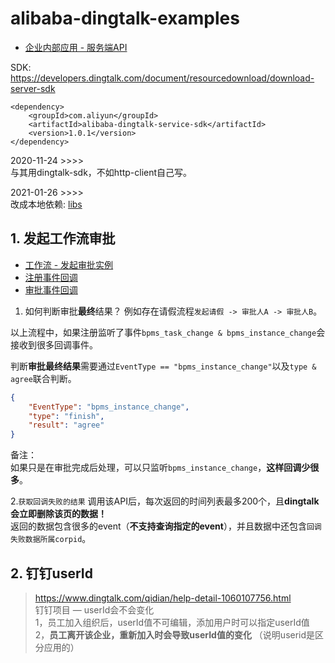 # alibaba-dingtalk-examples

- [企业内部应用 - 服务端API](https://ding-doc.dingtalk.com/doc#/serverapi2/gh60vz)

SDK: <https://developers.dingtalk.com/document/resourcedownload/download-server-sdk>
```
<dependency>
    <groupId>com.aliyun</groupId>
    <artifactId>alibaba-dingtalk-service-sdk</artifactId>
    <version>1.0.1</version>
</dependency>
```

2020-11-24 >>>>  
与其用dingtalk-sdk，不如http-client自己写。

2021-01-26 >>>>  
改成本地依赖: [libs](libs)

## 1. 发起工作流审批
- [工作流 - 发起审批实例](https://ding-doc.dingtalk.com/doc#/serverapi2/cmct1a)
- [注册事件回调](https://ding-doc.dingtalk.com/doc#/serverapi2/pwz3r5)
- [审批事件回调](https://ding-doc.dingtalk.com/doc#/serverapi2/lwwrcu)

1. 如何判断审批**最终**结果？
例如存在请假流程`发起请假 -> 审批人A -> 审批人B`。

以上流程中，如果注册监听了事件`bpms_task_change & bpms_instance_change`会接收到很多回调事件。

判断**审批最终结果**需要通过`EventType == "bpms_instance_change"`以及`type & agree`联合判断。
```JSON
{
    "EventType": "bpms_instance_change",
    "type": "finish",
    "result": "agree"
}
```

备注：  
如果只是在审批完成后处理，可以只监听`bpms_instance_change`，**这样回调少很多**。

2.`获取回调失败的结果`
调用该API后，每次返回的时间列表最多200个，且**dingtalk会立即删除该页的数据！**  
返回的数据包含很多的event（**不支持查询指定的event**），并且数据中还包含`回调失败数据所属corpid`。

## 2. 钉钉userId
> <https://www.dingtalk.com/qidian/help-detail-1060107756.html>  
> 钉钉项目 — userId会不会变化  
> 1，员工加入组织后，userId值不可编辑，添加用户时可以指定userId值  
> 2，**员工离开该企业，重新加入时会导致userId值的变化** （说明userid是区分应用的）